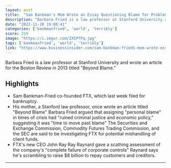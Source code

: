 ```yaml
---
layout: post
title:  "Sam Bankman's Mom Wrote an Essay Questioning Blame for Problems"
description: "Barbara Fried is a law professor at Stanford University and wrote an article for the Boston Review in 2013 titled \"Beyond Blame.\""
date: "2022-11-20 19:08:41"
categories: ['bankmanfried', 'world', 'terribly']
score: 219
image: "https://i.imgur.com/ZX5PfPq.jpg"
tags: ['bankmanfried', 'world', 'terribly']
link: "https://www.businessinsider.com/sam-bankman-frieds-mom-wrote-essay-questioning-blame-problems-2022-11"
---
```


Barbara Fried is a law professor at Stanford University and wrote an article for the Boston Review in 2013 titled \"Beyond Blame.\"

## Highlights

- Sam Bankman-Fried co-founded FTX, which last week filed for bankruptcy.
- His mother, a Stanford law professor, once wrote an article titled "Beyond Blame" Barbara Fried argued that assigning "personal blame" in times of crisis had "ruined criminal justice and economic policy," suggesting it was "time to move past blame" The Securities and Exchange Commission, Commodity Futures Trading Commission, and the SEC are said to be investigating FTX for potential mishandling of client funds.
- FTX's new CEO John Ray Ray Raynard gave a scathing assessment of the company's "complete failure of corporate controls" Raynard says he's scrambling to raise $8 billion to repay customers and creditors.

---
